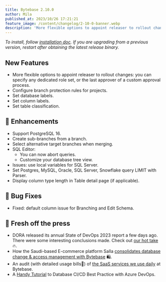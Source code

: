 ```yaml
---
title: Bytebase 2.10.0
author: Mila
published_at: 2023/10/26 17:21:21
feature_image: /content/changelog/2-10-0-banner.webp
description: 'More flexible options to appoint releaser to rollout changes. Set database & column labels'
---
```


_To install, follow [installation doc](/docs/get-started/install/overview). If you are upgrading from a previous version, restart after obtaining the latest release binary._

## New Features

- More flexible options to appoint releaser to rollout changes: you can specify any dedicated role set, or the last approver of a custom approval process.
- Configure branch protection rules for projects.
- Set database labels.
- Set column labels.
- Set table classification.

## 🎄 Enhancements

- Support PostgreSQL 16.
- Create sub-branches from a branch.
- Select alternative target branches when merging.
- SQL Editor:
  - You can now abort queries.
  - Customize your database tree view.
- Issues: use local variables for SQL Server.
- Set Postgres, MySQL, Oracle, SQL Server, Snowflake query LIMIT with Parser.
- Display column type length in Table detail page (if applicable).

## 🐞 Bug Fixes

- Fixed: default column issue for Branching and Edit Schema.

## 📰 Fresh off the press

- DORA released its annual State of DevOps 2023 report a few days ago. There were some interesting conclusions made. Check out [our hot take](/blog/dora-state-of-devops-2023/) 🔥.
- How the Saudi-based E-commerce platform Salla [consolidates database change & access management with Bytebase](/blog/salla-case-study/) 🛍️.
- An audit (with detailed usage bills💸) of [the SaaS services we use daily](/blog/saas-services-behind-startup-2023) at Bytebase.
- A [Handy Tutorial](/docs/tutorials/database-cicd-best-practice-with-azure-devops/) to Database CI/CD Best Practice with Azure DevOps.